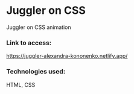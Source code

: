 # Juggler on CSS 

Juggler on CSS animation

### Link to access:

https://juggler-alexandra-kononenko.netlify.app/


### Technologies used:

HTML, CSS
